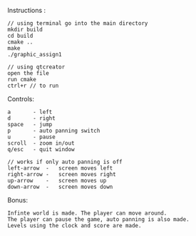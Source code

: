 Instructions :
	
	// using terminal go into the main directory
	mkdir build
	cd build
	cmake ..
	make
	./graphic_assign1

	// using qtcreator
	open the file
	run cmake
	ctrl+r // to run

Controls:
	
	a 		- left
	d 		- right
	space 	- jump
	p 		- auto panning switch
	u 		- pause
	scroll	- zoom in/out 
	q/esc 	- quit window

	// works if only auto panning is off
	left-arrow	-	screen moves left
	right-arrow	-	screen moves right
	up-arrow	-	screen moves up
	down-arrow	-	screen moves down

Bonus:
	
	Infinte world is made. The player can move around.
	The player can pause the game, auto panning is also made.
	Levels using the clock and score are made.